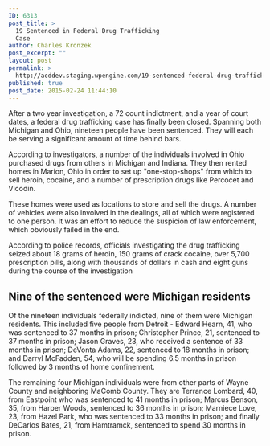 ```yaml
---
ID: 6313
post_title: >
  19 Sentenced in Federal Drug Trafficking
  Case
author: Charles Kronzek
post_excerpt: ""
layout: post
permalink: >
  http://acddev.staging.wpengine.com/19-sentenced-federal-drug-trafficking-case.html
published: true
post_date: 2015-02-24 11:44:10
---
```

After a two year investigation, a 72 count indictment, and a year of court dates, a federal drug trafficking case has finally been closed. Spanning both Michigan and Ohio, nineteen people have been sentenced. They will each be serving a significant amount of time behind bars.<!--more-->

According to investigators, a number of the individuals involved in Ohio purchased drugs from others in Michigan and Indiana. They then rented homes in Marion, Ohio in order to set up "one-stop-shops" from which to sell heroin, cocaine, and a number of prescription drugs like Percocet and Vicodin.

These homes were used as locations to store and sell the drugs. A number of vehicles were also involved in the dealings, all of which were registered to one person. It was an effort to reduce the suspicion of law enforcement, which obviously failed in the end.

According to police records, officials investigating the drug trafficking seized about 18 grams of heroin, 150 grams of crack cocaine, over 5,700 prescription pills, along with thousands of dollars in cash and eight guns during the course of the investigation


<h2>Nine of the sentenced were Michigan residents</h2>

Of the nineteen individuals federally indicted, nine of them were Michigan residents. This included five people from Detroit - Edward Hearn, 41, who was sentenced to 37 months in prison; Christopher Prince, 21, sentenced to 37 months in prison; Jason Graves, 23, who received a sentence of 33 months in prison; DeVonta Adams, 22, sentenced to 18 months in prison; and Darryl McFadden, 54, who will be spending 6.5 months in prison followed by 3 months of home confinement.

The remaining four Michigan individuals were from other parts of Wayne County and neighboring MaComb County. They are Terrance Lombard, 40, from Eastpoint who was sentenced to 41 months in prison; Marcus Benson, 35, from Harper Woods, sentenced to 36 months in prison; Marniece Love, 23, from Hazel Park, who was sentenced to 33 months in prison; and finally DeCarlos Bates, 21, from Hamtramck, sentenced to spend 30 months in prison.